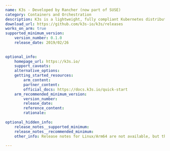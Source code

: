 ```yaml
---
name: K3s - Developed by Rancher (now part of SUSE)
category: Containers and Orchestration
description: K3s is a lightweight, fully compliant Kubernetes distribution packaged as a single binary, designed for resource-constrained and edge environments with simplified operations and minimal dependencies.
download_url: https://github.com/k3s-io/k3s/releases
works_on_arm: true
supported_minimum_version:
    version_number: 0.1.0
    release_date: 2019/02/26
 
 
optional_info:
    homepage_url: https://k3s.io/
    support_caveats:
    alternative_options:
    getting_started_resources:
        arm_content:
        partner_content:
        official_docs: https://docs.k3s.io/quick-start
    arm_recommended_minimum_version:
        version_number:
        release_date:
        reference_content:
        rationale:
 
optional_hidden_info:
    release_notes__supported_minimum: 
    release_notes__recommended_minimum:
    other_info: Release notes for Linux/Arm64 are not available, but the Linux/Arm64 binaries are rolled out from version 0.1.0 onwards. The README.md in version 0.1.0 confirms the Linux/Arm64 support.
 
---
```

